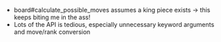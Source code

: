 - board#calculate_possible_moves assumes a king piece exists -> this keeps biting me in the ass!
- Lots of the API is tedious, especially unnecessary keyword arguments and move/rank conversion

